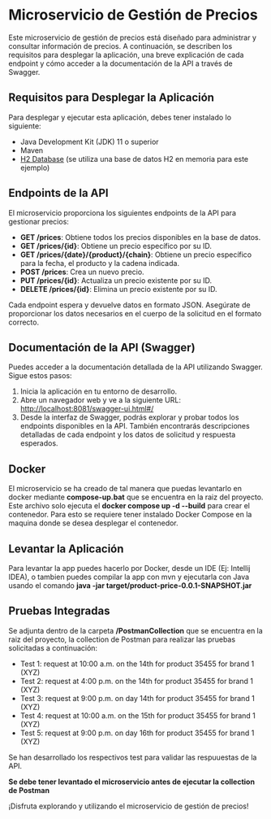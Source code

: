 # Microservicio de Gestión de Precios

Este microservicio de gestión de precios está diseñado para administrar y consultar información de precios. A continuación, se describen los requisitos para desplegar la aplicación, una breve explicación de cada endpoint y cómo acceder a la documentación de la API a través de Swagger.

## Requisitos para Desplegar la Aplicación

Para desplegar y ejecutar esta aplicación, debes tener instalado lo siguiente:

- Java Development Kit (JDK) 11 o superior
- Maven
- [H2 Database](https://www.h2database.com) (se utiliza una base de datos H2 en memoria para este ejemplo)

## Endpoints de la API

El microservicio proporciona los siguientes endpoints de la API para gestionar precios:

- **GET /prices**: Obtiene todos los precios disponibles en la base de datos.
- **GET /prices/{id}**: Obtiene un precio específico por su ID.
- **GET /prices/{date}/{product}/{chain}**: Obtiene un precio específico para la fecha, el producto y la cadena indicada.
- **POST /prices**: Crea un nuevo precio.
- **PUT /prices/{id}**: Actualiza un precio existente por su ID.
- **DELETE /prices/{id}**: Elimina un precio existente por su ID.

Cada endpoint espera y devuelve datos en formato JSON. Asegúrate de proporcionar los datos necesarios en el cuerpo de la solicitud en el formato correcto.

## Documentación de la API (Swagger)

Puedes acceder a la documentación detallada de la API utilizando Swagger. Sigue estos pasos:

1. Inicia la aplicación en tu entorno de desarrollo.
2. Abre un navegador web y ve a la siguiente URL: [http://localhost:8081/swagger-ui.html#/](http://localhost:8081/swagger-ui.html#/)
3. Desde la interfaz de Swagger, podrás explorar y probar todos los endpoints disponibles en la API. También encontrarás descripciones detalladas de cada endpoint y los datos de solicitud y respuesta esperados.

## Docker

El microservicio se ha creado de tal manera que puedas levantarlo en docker mediante **compose-up.bat** que se encuentra en la raiz del proyecto. Este archivo solo ejecuta el **docker compose up -d --build** para crear el contenedor. Para esto se requiere tener instalado Docker Compose en la maquina donde se desea desplegar el contenedor.

## Levantar la Aplicación

Para levantar la app puedes hacerlo por Docker, desde un IDE (Ej: Intellij IDEA), o tambien puedes compilar la app con mvn y ejecutarla con Java usando el comando **java -jar target/product-price-0.0.1-SNAPSHOT.jar**

## Pruebas Integradas

Se adjunta dentro de la carpeta **/PostmanCollection** que se encuentra en la raiz del proyecto, la collection de Postman para realizar las pruebas solicitadas a continuación:

- Test 1: request at 10:00 a.m. on the 14th for product 35455 for brand 1 (XYZ)
- Test 2: request at 4:00 p.m. on the 14th for product 35455 for brand 1 (XYZ)
- Test 3: request at 9:00 p.m. on day 14th for product 35455 for brand 1 (XYZ)
- Test 4: request at 10:00 a.m. on the 15th for product 35455 for brand 1 (XYZ)
- Test 5: request at 9:00 p.m. on day 16th for product 35455 for brand 1 (XYZ)

Se han desarrollado los respectivos test para validar las respuuestas de la API.

**Se debe tener levantado el microservicio antes de ejecutar la collection de Postman**


¡Disfruta explorando y utilizando el microservicio de gestión de precios!    
   

